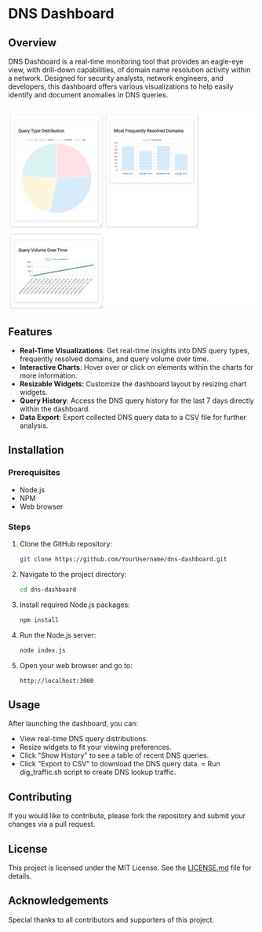 # DNS Dashboard

## Overview

DNS Dashboard is a real-time monitoring tool that provides an eagle-eye view, with drill-down capabilities, of domain name resolution activity within a network. Designed for security analysts, network engineers, and developers, this dashboard offers various visualizations to help easily identify and document anomalies in DNS queries.

![DNS Dashboard Screenshot](./screenshot.png)

## Features

- **Real-Time Visualizations**: Get real-time insights into DNS query types, frequently resolved domains, and query volume over time.
- **Interactive Charts**: Hover over or click on elements within the charts for more information.
- **Resizable Widgets**: Customize the dashboard layout by resizing chart widgets.
- **Query History**: Access the DNS query history for the last 7 days directly within the dashboard.
- **Data Export**: Export collected DNS query data to a CSV file for further analysis.

## Installation

### Prerequisites

- Node.js
- NPM
- Web browser

### Steps

1. Clone the GitHub repository:
    ```bash
    git clone https://github.com/YourUsername/dns-dashboard.git
    ```
2. Navigate to the project directory:
    ```bash
    cd dns-dashboard
    ```
3. Install required Node.js packages:
    ```bash
    npm install
    ```
4. Run the Node.js server:
    ```bash
    node index.js
    ```
5. Open your web browser and go to:
    ```
    http://localhost:3000
    ```

## Usage

After launching the dashboard, you can:

- View real-time DNS query distributions.
- Resize widgets to fit your viewing preferences.
- Click "Show History" to see a table of recent DNS queries.
- Click "Export to CSV" to download the DNS query data.
= Run dig_traffic.sh script to create DNS lookup traffic.

## Contributing

If you would like to contribute, please fork the repository and submit your changes via a pull request.

## License

This project is licensed under the MIT License. See the [LICENSE.md](LICENSE.md) file for details.

## Acknowledgements

Special thanks to all contributors and supporters of this project.

